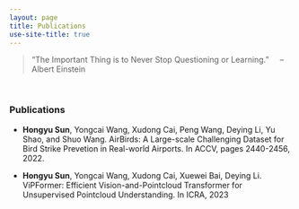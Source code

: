 ```yaml
---
layout: page
title: Publications
use-site-title: true
---
```


> “The Important Thing is to Never Stop Questioning or Learning.” &nbsp;&nbsp;&nbsp;&nbsp;– Albert Einstein

<br/>

### Publications
- **Hongyu Sun**, Yongcai Wang, Xudong Cai, Peng Wang, Deying Li, Yu Shao, and Shuo Wang. AirBirds: A Large-scale Challenging Dataset for Bird Strike Prevetion in Real-world Airports. In ACCV, pages 2440-2456, 2022.

- **Hongyu Sun**, Yongcai Wang, Xudong Cai, Xuewei Bai, Deying Li. ViPFormer: Efficient Vision-and-Pointcloud Transformer for Unsupervised Pointcloud Understanding. In ICRA, 2023
